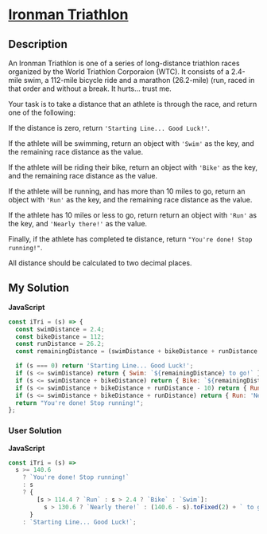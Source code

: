 # [Ironman Triathlon](https://www.codewars.com/kata/57d001b405c186ccb6000304)

## Description

An Ironman Triathlon is one of a series of long-distance triathlon races organized by the World Triathlon Corporaion (WTC). It consists of a 2.4-mile swim, a 112-mile bicycle ride and a marathon (26.2-mile) (run, raced in that order and without a break. It hurts... trust me.

Your task is to take a distance that an athlete is through the race, and return one of the following:

If the distance is zero, return `'Starting Line... Good Luck!'`.

If the athlete will be swimming, return an object with `'Swim'` as the key, and the remaining race distance as the value.

If the athlete will be riding their bike, return an object with `'Bike'` as the key, and the remaining race distance as the value.

If the athlete will be running, and has more than 10 miles to go, return an object with `'Run'` as the key, and the remaining race distance as the value.

If the athlete has 10 miles or less to go, return return an object with `'Run'` as the key, and `'Nearly there!'` as the value.

Finally, if the athlete has completed te distance, return `"You're done! Stop running!"`.

All distance should be calculated to two decimal places.

## My Solution

**JavaScript**

```js
const iTri = (s) => {
  const swimDistance = 2.4;
  const bikeDistance = 112;
  const runDistance = 26.2;
  const remainingDistance = (swimDistance + bikeDistance + runDistance - s).toFixed(2);

  if (s === 0) return 'Starting Line... Good Luck!';
  if (s <= swimDistance) return { Swim: `${remainingDistance} to go!` };
  if (s <= swimDistance + bikeDistance) return { Bike: `${remainingDistance} to go!` };
  if (s <= swimDistance + bikeDistance + runDistance - 10) return { Run: `${remainingDistance} to go!` };
  if (s <= swimDistance + bikeDistance + runDistance) return { Run: 'Nearly there!' };
  return "You're done! Stop running!";
};
```

### User Solution

**JavaScript**

```js
const iTri = (s) =>
  s >= 140.6
    ? `You're done! Stop running!`
    : s
    ? {
        [s > 114.4 ? `Run` : s > 2.4 ? `Bike` : `Swim`]:
          s > 130.6 ? `Nearly there!` : (140.6 - s).toFixed(2) + ` to go!`,
      }
    : `Starting Line... Good Luck!`;
```
